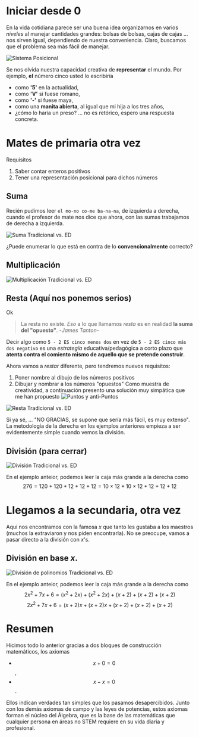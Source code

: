 # Iniciar desde 0


En la vida cotidiana parece ser una buena idea organizarnos en varios *niveles* al manejar cantidades grandes: bolsas de bolsas, cajas de cajas ... nos sirven igual, dependiendo de nuestra conveniencia. Claro, buscamos que el problema sea más fácil de manejar.

![Sistema Posicional](./images/positional-system.png)

Se nos olvida nuestra capacidad creativa de **representar** el mundo. Por ejemplo, **el** número cinco usted lo escribiría
- como **'5'** en la actualidad,
- como **'V'** si fuese romano,
- como **'-'** si fuese maya,
- como una **manita abierta**, al igual que mi hija a los tres años,
- ¿cómo lo haría un preso? ... no es retórico, espero una respuesta concreta.

# Mates de primaria otra vez

Requisitos
1. Saber contar enteros positivos
2. Tener una representación posicional para dichos números

## Suma

Recién pudimos leer `el mo-no co-me ba-na-na`, de izquierda a derecha, cuando el profesor de mate nos dice que ahora, con las sumas trabajamos de derecha a izquierda.
	
![Suma Tradicional vs. ED](./images/exploding-dots-add.png)

¿Puede enumerar lo que está en contra de lo **convencionalmente** correcto?

## Multiplicación

![Multiplicación Tradicional vs. ED](./images/exploding-dots-times.png)

## Resta (Aquí nos ponemos serios)

Ok
> La resta no existe. *Eso* a lo que llamamos *resta* es en realidad **la suma del "opuesto"**.
> -*James Tanton*-

Decir algo como 
`5 - 2 ES cinco menos dos`
en vez de 
`5 - 2 ES cinco más dos negativo`
es una *estrategía* educativa/pedagógica a corto plazo que **atenta contra el comiento mismo de aquello que se pretende construir**.

Ahora vamos a *restar* diferente, pero tendremos nuevos requisitos:
1. Poner nombre al dibujo de los números positivos
2. Dibujar y nombrar a los números "opuestos"
Como muestra de creatividad, a continuación presento una solución muy simpática que me han propuesto
![Puntos y anti-Puntos](./images/dots-antidots.png)

	
![Resta Tradicional vs. ED](./images/exploding-dots-diff.png)

Si ya sé, ... "NO GRACIAS, se supone que sería más fácil, es muy extenso". La metodología de la derecha en los ejemplos anteriores empieza a ser evidentemente simple cuando vemos la división.

## División (para cerrar)

![División Tradicional vs. ED](./images/exploding-dots-division.png)

En el ejemplo anteior, podemos leer la caja más grande a la derecha como
$$
276 
= 120 + 120 + 12 + 12 + 12 
= 10 \times 12 + 10 \times 12 + 12 + 12 + 12
$$

# Llegamos a la secundaria, otra vez

Aqui nos encontramos con la famosa $x$ que tanto les gustaba a los maestros (muchos la extraviaron y nos piden encontrarla).  No se preocupe, vamos a pasar directo a la división con $x$'s.

## División en base $x$. 

![División de polinomios Tradicional vs. ED](./images/exploding-dots-division-x.png)

En el ejemplo anteior, podemos leer la caja más grande a la derecha como
$$
2x^2 + 7x + 6
= (x^2+2x) + (x^2+2x) + (x+2) + (x+2) + (x+2)
$$
$$
2x^2 + 7x + 6
= (x+2)x + (x+2)x + (x+2) + (x+2) + (x+2)
$$



# Resumen

Hicimos todo lo anterior gracias a dos bloques de construcción matemáticos, los axiomas

* $$x + 0 = 0$$,
* $$x − x = 0$$.

Ellos indican verdades tan simples que los pasamos desapercibidos. Junto con los demás axiomas de campo y las leyes de potencias, estos axiomas forman el núcleo del Álgebra, que es la base de las matemáticas que cualquier persona en áreas no STEM requiere en su vida diaria y profesional.